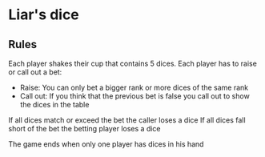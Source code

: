 # Liar's dice

## Rules
Each player shakes their cup that contains 5 dices.
Each player has to raise or call out a bet:
 - Raise: You can only bet a bigger rank or more dices of the same rank
 - Call out: If you think that the previous bet is false you call out to show the dices in the table

If all dices match or exceed the bet the caller loses a dice
If all dices fall short of the bet the betting player loses a dice

The game ends when only one player has dices in his hand
